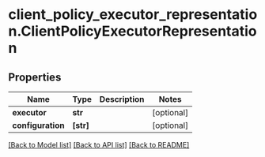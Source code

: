 # client_policy_executor_representation.ClientPolicyExecutorRepresentation

## Properties
Name | Type | Description | Notes
------------ | ------------- | ------------- | -------------
**executor** | **str** |  | [optional] 
**configuration** | **[str]** |  | [optional] 

[[Back to Model list]](../README.md#documentation-for-models) [[Back to API list]](../README.md#documentation-for-api-endpoints) [[Back to README]](../README.md)


